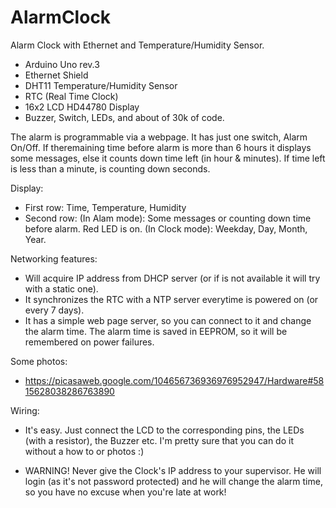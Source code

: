 AlarmClock
==========

Alarm Clock with Ethernet and Temperature/Humidity Sensor.


- Arduino Uno rev.3
- Ethernet Shield
- DHT11 Temperature/Humidity Sensor
- RTC (Real Time Clock)
- 16x2 LCD HD44780 Display
- Buzzer, Switch, LEDs, 
  and about of 30k of code.

The alarm is programmable via a webpage.
It has just one switch, Alarm On/Off.
If theremaining time before alarm is more than 6 hours it displays some messages, 
else it counts down time left (in hour & minutes). If time left is less than a minute, 
is counting down seconds.

Display:
- First row: 
  Time, Temperature, Humidity
- Second row: 
  (In Alam mode): Some messages or counting down time before alarm. Red LED is on.
  (In Clock mode): Weekday, Day, Month, Year.

Networking features: 
- Will acquire IP address from DHCP server (or if is not available it will try with a static one).
- It synchronizes the RTC with a NTP server everytime is powered on (or every 7 days).
- It has a simple web page server, so you can connect to it and change the alarm time. 
  The alarm time is saved in EEPROM, so it will be remembered on power failures.

Some photos:
- https://picasaweb.google.com/104656736936976952947/Hardware#5815628038286763890

Wiring:
- It's easy. Just connect the LCD to the corresponding pins, the LEDs (with a resistor), the Buzzer etc.
  I'm pretty sure that you can do it without a how to or photos :)



* WARNING! 
  Never give the Clock's IP address to your supervisor. 
  He will login (as it's not password protected) and he will change the alarm time,
  so you have no excuse when you're late at work!